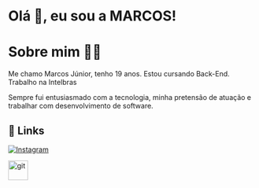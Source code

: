  # Olá  👋, eu sou a MARCOS! 

# Sobre mim 👨‍💻

 Me chamo Marcos Júnior, tenho 19 anos. Estou cursando Back-End.
 Trabalho na Intelbras

  Sempre fui entusiasmado com a tecnologia, minha pretensão  de atuação e trabalhar com desenvolvimento de software.


## 🔗 Links
[![Instagram](https://img.shields.io/badge/-Instagram-%23E4405F?style=for-the-badge&logo=instagram&logoColor=white
)](https://www.instagram.com/marcos_junnioor?igsh=MW1mYjVjZ3dxdzhhbw==)

<a href="https://git-scm.com/" target="_blank"> <img src="https://www.vectorlogo.zone/logos/git-scm/git-scm-icon.svg" alt="git" width="40"/> 
